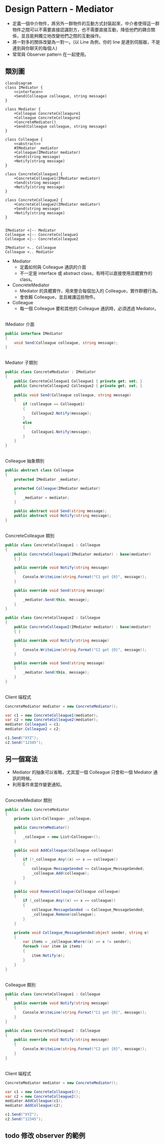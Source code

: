 # Design Pattern - Mediator

+ 定義一個中介物件，將另外一群物件的互動方式封裝起來，中介者使得這一群物件之間可以不需要直接認識對方，也不需要直接互動，降低他們的耦合關係，並且能夠獨立地改變他們之間的互動操作。
+ 將一對多的關係改變為一對一。(以 Line 為例，你的 line 是連到伺服器，不是連到與你聊天的每個人)
+ 常常與 Observer pattern 在一起使用。

## 類別圖
```mermaid
classDiagram
class IMediator {
    <<interface>>
    +Send(Colleague colleague, string message)
}

class Mediator {
    +Colleague ConcreteColleagure1
    +Colleague ConcreteColleagure2
    +ConcreteMediator()
    +Send(Colleague colleague, string message)
}

class Colleague {
    <<abstract>>
    #IMediator _mediator
    +Colleague(IMediator mediator)
    +Send(string message)
    +Notify(string message)
}

class ConcreteColleague1 {
    +ConcreteColleague1(IMediator mediator)
    +Send(string message)
    +Notify(string message)
}

class ConcreteColleague2 {
    +ConcreteColleague2(IMediator mediator)
    +Send(string message)
    +Notify(string message)
}


IMediator <|-- Mediator
Colleague <|-- ConcreteColleague1
Colleague <|-- ConcreteColleague2

IMediator <.. Colleague
Colleague <.. Mediator
```

+ Mediator
  + 定義如何與 Colleague 通訊的介面
  + 不一定是 interface 或 abstract class，有時可以直接使用具體實作的 class。
+ ConcreteMediator
  + Mediator 的具體實作，用來整合每個加入的 Colleague，實作群體行為。
  + 會依賴 Colleague，並且維護這些物件。
+ Colleague
  + 每一個 Colleague 要和其他的 Colleague 通訊時，必須透過 Mediator。

<br/>IMediator 介面
```csharp
public interface IMediator
{
    void Send(Colleague colleague, string message);
}
```

<br/>Mediator 子類別
```csharp
public class ConcreteMediator : IMediator
{
    public ConcreteColleague1 Colleague1 { private get; set; }
    public ConcreteColleague2 Colleague2 { private get; set; }
    
    public void Send(Colleague colleague, string message)
    {
        if (colleague == Colleague1)
        {
            Colleague2.Notify(message);
        }
        else
        {
            Colleague1.Notify(message);
        }
    }
}
```

<br/>Colleague 抽象類別
```csharp
public abstract class Colleague
{
    protected IMediator _mediator;

    protected Colleague(IMediator mediator)
    {
        _mediator = mediator;
    }

    public abstract void Send(string message);
    public abstract void Notify(string message);
}
```

<br/>ConcreteColleague 類別
```csharp
public class ConcreteColleague1 : Colleague
{
    public ConcreteColleague1(IMediator mediator) : base(mediator)
    { }

    public override void Notify(string message)
    {
        Console.WriteLine(string.Format("C1 get {0}", message));
    }

    public override void Send(string message)
    {
        _mediator.Send(this, message);
    }
}

public class ConcreteColleague2 : Colleague
{
    public ConcreteColleague2(IMediator mediator) : base(mediator)
    { }

    public override void Notify(string message)
    {
        Console.WriteLine(string.Format("C2 get {0}", message));
    }

    public override void Send(string message)
    {
        _mediator.Send(this, message);
    }
}
```

<br/>Client 端程式
```csharp
ConcreteMediator mediator = new ConcreteMediator();

var c1 = new ConcreteColleague1(mediator);
var c2 = new ConcreteColleague2(mediator);
mediator.Colleague1 = c1;
mediator.Colleague2 = c2;

c1.Send("XYZ");
c2.Send("12345");
```

## 另一個寫法
+ Mediator 的抽象可以省略，尤其當一個 Colleague 只會和一個 Mediator 通訊的時候。
+ 利用事件來當作變更通知。

<br/>ConcreteMediator 類別
```csharp
public class ConcreteMediator
{
    private List<Colleague> _colleague;

    public ConcreteMediator()
    {
        _colleague = new List<Colleague>();
    }

    public void AddColleague(Colleague colleague)
    {
        if (!_colleague.Any((x) => x == colleague))
        {
            colleague.MessageSended += Colleague_MessageSended;
            _colleague.Add(colleague);
        }
    }

    public void RemoveColleague(Colleague colleague)
    {
        if (_colleague.Any((x) => x == colleague))
        {
            colleague.MessageSended -= Colleague_MessageSended;
            _colleague.Remove(colleague);
        }
    }

    private void Colleague_MessageSended(object sender, string e)
    {
        var items = _colleague.Where((x) => x != sender);
        foreach (var item in items)
        {
            item.Notify(e);
        }
    }
}
```

<br/>Colleague 類別
```csharp
public class ConcreteColleague1 : Colleague
{
    public override void Notify(string message)
    {
        Console.WriteLine(string.Format("C1 get {0}", message));
    }
}

public class ConcreteColleague2 : Colleague
{
    public override void Notify(string message)
    {
        Console.WriteLine(string.Format("C2 get {0}", message));
    }
}
```

<br/>Client 端程式
```csharp
ConcreteMediator mediator = new ConcreteMediator();

var c1 = new ConcreteColleague1();
var c2 = new ConcreteColleague2();
mediator.AddColleague(c1);
mediator.AddColleague(c2);

c1.Send("XYZ");
c2.Send("12345");
```

## todo 修改 observer 的範例